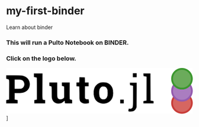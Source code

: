 # my-first-binder
Learn about binder
### This will run a Pulto Notebook on BINDER.
### Click on the logo below. 
[![Binder](https://raw.githubusercontent.com/fonsp/Pluto.jl/master/frontend/img/logo.svg)](https://mybinder.org/v2/gh/fonsp/pluto-on-binder/master?urlpath=pluto)]

